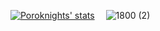 [![Poroknights' stats](https://github-readme-stats.vercel.app/api?username=Poroknights&show_icons=true&theme=radical&count_private=true&hide=contribs)](https://github.com/anuraghazra/github-readme-stats)
&emsp;![1800 (2)](https://user-images.githubusercontent.com/73820224/235208168-ddcbc9fa-d23a-416a-81ce-e4823f0ea67a.jpg)

<!--
**Poroknights/Poroknights** is a ✨ _special_ ✨ repository because its `README.md` (this file) appears on your GitHub profile.

Here are some ideas to get you started:

- 🔭 I’m currently working on ...
- 🌱 I’m currently learning ...
- 👯 I’m looking to collaborate on ...
- 🤔 I’m looking for help with ...
- 💬 Ask me about ...
- 📫 How to reach me: ...
- 😄 Pronouns: ...
- ⚡ Fun fact: ...
-->
